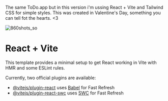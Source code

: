 The same ToDo.app but in this version i'm ussing React + Vite and Tailwind CSS for simple styles. This was created in Valentine's Day, something you can tell fot the hearts. <3

![860shots_so](https://github.com/user-attachments/assets/e17d4672-f7ca-41ab-9b7e-3b3e5ae39a26)


# React + Vite

This template provides a minimal setup to get React working in Vite with HMR and some ESLint rules.

Currently, two official plugins are available:

- [@vitejs/plugin-react](https://github.com/vitejs/vite-plugin-react/blob/main/packages/plugin-react/README.md) uses [Babel](https://babeljs.io/) for Fast Refresh
- [@vitejs/plugin-react-swc](https://github.com/vitejs/vite-plugin-react-swc) uses [SWC](https://swc.rs/) for Fast Refresh
